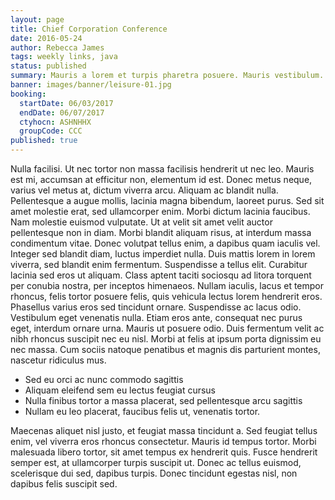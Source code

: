 ```yaml
---
layout: page
title: Chief Corporation Conference
date: 2016-05-24
author: Rebecca James
tags: weekly links, java
status: published
summary: Mauris a lorem et turpis pharetra posuere. Mauris vestibulum.
banner: images/banner/leisure-01.jpg
booking:
  startDate: 06/03/2017
  endDate: 06/07/2017
  ctyhocn: ASHNHHX
  groupCode: CCC
published: true
---
```

Nulla facilisi. Ut nec tortor non massa facilisis hendrerit ut nec leo. Mauris est mi, accumsan at efficitur non, elementum id est. Donec metus neque, varius vel metus at, dictum viverra arcu. Aliquam ac blandit nulla. Pellentesque a augue mollis, lacinia magna bibendum, laoreet purus. Sed sit amet molestie erat, sed ullamcorper enim. Morbi dictum lacinia faucibus. Nam molestie euismod vulputate. Ut at velit sit amet velit auctor pellentesque non in diam. Morbi blandit aliquam risus, at interdum massa condimentum vitae. Donec volutpat tellus enim, a dapibus quam iaculis vel.
Integer sed blandit diam, luctus imperdiet nulla. Duis mattis lorem in lorem viverra, sed blandit enim fermentum. Suspendisse a tellus elit. Curabitur lacinia sed eros ut aliquam. Class aptent taciti sociosqu ad litora torquent per conubia nostra, per inceptos himenaeos. Nullam iaculis, lacus et tempor rhoncus, felis tortor posuere felis, quis vehicula lectus lorem hendrerit eros. Phasellus varius eros sed tincidunt ornare. Suspendisse ac lacus odio. Vestibulum eget venenatis nulla. Etiam eros ante, consequat nec purus eget, interdum ornare urna. Mauris ut posuere odio. Duis fermentum velit ac nibh rhoncus suscipit nec eu nisl. Morbi at felis at ipsum porta dignissim eu nec massa. Cum sociis natoque penatibus et magnis dis parturient montes, nascetur ridiculus mus.

* Sed eu orci ac nunc commodo sagittis
* Aliquam eleifend sem eu lectus feugiat cursus
* Nulla finibus tortor a massa placerat, sed pellentesque arcu sagittis
* Nullam eu leo placerat, faucibus felis ut, venenatis tortor.

Maecenas aliquet nisl justo, et feugiat massa tincidunt a. Sed feugiat tellus enim, vel viverra eros rhoncus consectetur. Mauris id tempus tortor. Morbi malesuada libero tortor, sit amet tempus ex hendrerit quis. Fusce hendrerit semper est, at ullamcorper turpis suscipit ut. Donec ac tellus euismod, scelerisque dui sed, dapibus turpis. Donec tincidunt egestas nisl, non dapibus felis suscipit sed.
